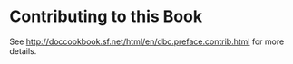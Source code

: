 # Contributing to this Book

See http://doccookbook.sf.net/html/en/dbc.preface.contrib.html for more details.
